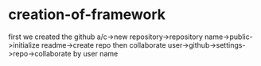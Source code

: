 # creation-of-framework
first we created the github a/c->new repository->repository name->public->initialize readme->create repo
then collaborate user->github->settings->repo->collaborate by user name 
